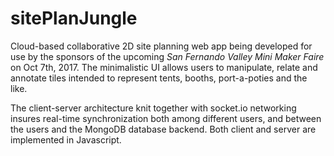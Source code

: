 # sitePlanJungle

Cloud-based collaborative 2D site planning web app being developed for use by the sponsors of the upcoming 
*San Fernando Valley Mini Maker Faire* on Oct 7th, 2017.  The minimalistic UI allows users to manipulate, 
relate and annotate tiles intended to represent tents, booths, port-a-poties and the like.  

The client-server architecture knit together with socket.io networking insures real-time synchronization both 
among different users, and between the users and the MongoDB database backend.  Both client and server are 
implemented in Javascript.

